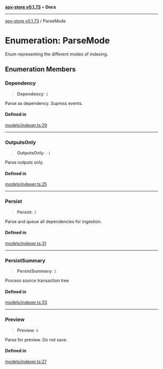 [**spv-store v0.1.73**](../README.md) • **Docs**

***

[spv-store v0.1.73](../globals.md) / ParseMode

# Enumeration: ParseMode

Enum representing the different modes of indexing.

## Enumeration Members

### Dependency

> **Dependency**: `1`

Parse as dependency. Supress events.

#### Defined in

[models/indexer.ts:29](https://github.com/bitcoin-sv/spv-store/blob/9735342843cd2ea4b04983988f1fa98b59c98947/src/models/indexer.ts#L29)

***

### OutputsOnly

> **OutputsOnly**: `-1`

Parse outputs only.

#### Defined in

[models/indexer.ts:25](https://github.com/bitcoin-sv/spv-store/blob/9735342843cd2ea4b04983988f1fa98b59c98947/src/models/indexer.ts#L25)

***

### Persist

> **Persist**: `2`

Parse and queue all dependencies for ingestion.

#### Defined in

[models/indexer.ts:31](https://github.com/bitcoin-sv/spv-store/blob/9735342843cd2ea4b04983988f1fa98b59c98947/src/models/indexer.ts#L31)

***

### PersistSummary

> **PersistSummary**: `3`

Process source transaction tree

#### Defined in

[models/indexer.ts:33](https://github.com/bitcoin-sv/spv-store/blob/9735342843cd2ea4b04983988f1fa98b59c98947/src/models/indexer.ts#L33)

***

### Preview

> **Preview**: `0`

Parse for preview. Do not save.

#### Defined in

[models/indexer.ts:27](https://github.com/bitcoin-sv/spv-store/blob/9735342843cd2ea4b04983988f1fa98b59c98947/src/models/indexer.ts#L27)
